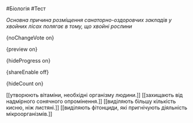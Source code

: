 #Біологія #Тест

*Основна причина розміщення санаторно-оздоровчих закладів у хвойних лісах полягає в тому, що хвойні рослини*

{noChangeVote on}

{preview on}

{hideProgress on}

{shareEnable off}

{hideCount on}

[[утворюють вітаміни, необхідні організму людини.]]
[[захищають від надмірного сонячного опромінення.]]
[[виділяють більшу кількість кисню, ніж листяні.]]
[[виділяють фітонциди, які пригнічують діяльність мікроорганізмів.]]
